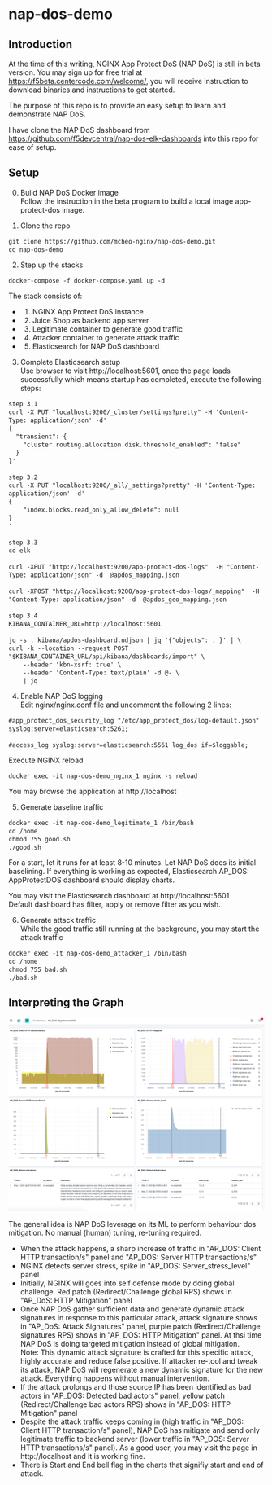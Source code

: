 # nap-dos-demo

## Introduction
At the time of this writing, NGINX App Protect DoS (NAP DoS) is still in beta version. You may sign up for free trial at https://f5beta.centercode.com/welcome/, you will receive instruction to download binaries and instructions to get started.

The purpose of this repo is to provide an easy setup to learn and demonstrate NAP DoS.

I have clone the NAP DoS dashboard from https://github.com/f5devcentral/nap-dos-elk-dashboards into this repo for ease of setup.

## Setup
0. Build NAP DoS Docker image</br>
Follow the instruction in the beta program to build a local image app-protect-dos image.

1. Clone the repo
```
git clone https://github.com/mcheo-nginx/nap-dos-demo.git
cd nap-dos-demo
```

2. Step up the stacks
```
docker-compose -f docker-compose.yaml up -d
```
The stack consists of:

- 1. NGINX App Protect DoS instance
- 2. Juice Shop as backend app server
- 3. Legitimate container to generate good traffic
- 4. Attacker container to generate attack traffic
- 5. Elasticsearch for NAP DoS dashboard


3. Complete Elasticsearch setup</br>
Use browser to visit http://localhost:5601, once the page loads successfully which means startup has completed, execute the following steps:

```
step 3.1
curl -X PUT "localhost:9200/_cluster/settings?pretty" -H 'Content-Type: application/json' -d'
{
  "transient": {
    "cluster.routing.allocation.disk.threshold_enabled": "false"
  }
}'

step 3.2
curl -X PUT "localhost:9200/_all/_settings?pretty" -H 'Content-Type: application/json' -d'
{
	"index.blocks.read_only_allow_delete": null
}
'

step 3.3
cd elk

curl -XPUT "http://localhost:9200/app-protect-dos-logs"  -H "Content-Type: application/json" -d  @apdos_mapping.json

curl -XPOST "http://localhost:9200/app-protect-dos-logs/_mapping"  -H "Content-Type: application/json" -d  @apdos_geo_mapping.json

step 3.4
KIBANA_CONTAINER_URL=http://localhost:5601

jq -s . kibana/apdos-dashboard.ndjson | jq '{"objects": . }' | \
curl -k --location --request POST "$KIBANA_CONTAINER_URL/api/kibana/dashboards/import" \
    --header 'kbn-xsrf: true' \
    --header 'Content-Type: text/plain' -d @- \
    | jq

```

4. Enable NAP DoS logging</br>
Edit nginx/nginx.conf file and uncomment the following 2 lines:
```
#app_protect_dos_security_log "/etc/app_protect_dos/log-default.json" syslog:server=elasticsearch:5261;

#access_log syslog:server=elasticsearch:5561 log_dos if=$loggable;
```
Execute NGINX reload
```
docker exec -it nap-dos-demo_nginx_1 nginx -s reload
```

You may browse the application at http://localhost

5. Generate baseline traffic
```
docker exec -it nap-dos-demo_legitimate_1 /bin/bash
cd /home
chmod 755 good.sh
./good.sh
```
For a start, let it runs for at least 8-10 minutes. Let NAP DoS does its initial baselining. If everything is working as expected, Elasticsearch AP_DOS: AppProtectDOS dashboard should display charts.

You may visit the Elasticsearch dashboard at http://localhost:5601 </br>
Default dashboard has filter, apply or remove filter as you wish.

6. Generate attack traffic</br>
While the good traffic still running at the background, you may start the attack traffic
```
docker exec -it nap-dos-demo_attacker_1 /bin/bash
cd /home
chmod 755 bad.sh
./bad.sh
```



## Interpreting the Graph

<img src="elk/images/dashboard1.png" width="800px"/>

The general idea is NAP DoS leverage on its ML to perform behaviour dos mitigation. No manual (human) tuning, re-tuning required.

- When the attack happens, a sharp increase of traffic in "AP_DOS: Client HTTP transaction/s" panel and "AP_DOS: Server HTTP transactions/s"
- NGINX detects server stress, spike in "AP_DOS: Server_stress_level" panel
- Initially, NGINX will goes into self defense mode by doing global challenge. Red patch (Redirect/Challenge global RPS) shows in "AP_DoS: HTTP Mitigation" panel
- Once NAP DoS gather sufficient data and generate dynamic attack signatures in response to this particular attack, attack signature shows in "AP_DoS: Attack Signatures" panel, purple patch (Redirect/Challenge signatures RPS) shows in "AP_DOS: HTTP Mitigation" panel. At thsi time NAP DoS is doing targeted mitigation instead of global mitigation.</br>
Note: This dynamic attack signature is crafted for this specific attack, highly accurate and reduce false positive. If attacker re-tool and tweak its attack, NAP DoS will regenerate a new dynamic signature for the new attack. Everything happens without manual intervention.
- If the attack prolongs and those source IP has been identified as bad actors in "AP_DOS: Detected bad actors" panel, yellow patch (Redirect/Challenge bad actors RPS) shows in "AP_DOS: HTTP Mitigation" panel
- Despite the attack traffic keeps coming in (high traffic in "AP_DOS: Client HTTP transaction/s" panel), NAP DoS has mitigate and send only legitimate traffic to backend server (lower traffic in "AP_DOS: Server HTTP transactions/s" panel). As a good user, you may visit the page in http://localhost and it is working fine.
- There is Start and End bell flag in the charts that signifiy start and end of attack.



